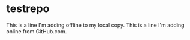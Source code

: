 # testrepo
This is a line I'm adding offline to my local copy.
This is a line I'm adding online from GitHub.com.
